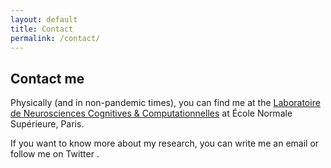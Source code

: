 ```yaml
---
layout: default
title: Contact
permalink: /contact/
---
```


<link href="https://stackpath.bootstrapcdn.com/font-awesome/4.7.0/css/font-awesome.min.css" rel="stylesheet">


## Contact me

Physically (and in non-pandemic times), you can find me at the [Laboratoire de Neurosciences Cognitives & Computationnelles](https://lnc2.dec.ens.fr/en) at École Normale Supérieure, Paris.

If you want to know more about my research, you can write me an email [<i class="fa fa-envelope"></i>](heike.stein@ens.psl.eu) or follow me on Twitter [<i class="fa fa-twitter-square"></i>](https://twitter.com/heikecstein).
